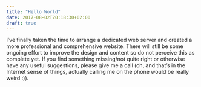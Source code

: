 ```yaml
---
title: "Hello World"
date: 2017-08-02T20:18:30+02:00
draft: true
---
```


I’ve finally taken the time to arrange a dedicated web server and created a more professional and comprehensive website.
There will still be some ongoing effort to improve the design and content so do not perceive this as complete yet.
If you find something missing/not quite right or otherwise have any useful suggestions, please give me a call (oh, and
that’s in the Internet sense of things, actually calling me on the phone would be really weird :)).